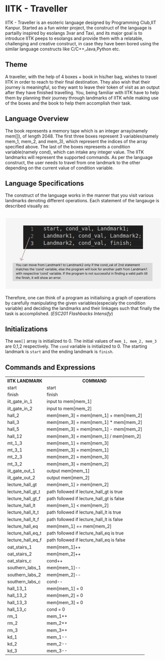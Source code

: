# IITK - Traveller

IITK - Traveller is an esoteric language designed by Programming Club,IIT Kanpur. Started as a fun winter project, the construct of the language is partailly inspired by esolangs 3var and Taxi, and its major goal is to introduce IITK peeps to esolangs and provide them with a relatable, challenging and creative construct, in case they have been bored using the similar language constructs like C/C++,Java,Python etc.

## Theme

A traveller, with the help of 4 boxes + book in his/her bag, wishes to travel IITK in order to reach to their final destination. They also wish that their journey is meaningful, so they want to leave their token of visit as an output after they have finished travelling. You, being familiar with IITK have to help them by planning their journey through landmarks of IITK while making use of the boxes and the book to help them accomplish their task.

## Language Overview

The book represents a memory tape which is an integer array(namely mem[]), of length 2048. The first three boxes represent 3 variables(namely mem_1, mem_2, and mem_3), which represent the indices of the array specified above. The last of the boxes represents a condition variable(namely cond), which can intake any integer value. The IITK landmarks will represent the supported commands.
As per the language construct, the user needs to travel from one landmark to the other depending on the current value of condition variable. 

## Language Specifications

The construct of the language works in the manner that you visit various landmarks denoting different operations. Each statement of the langauge is described visually as: <br/><br/>
<div align = "center"><img src= "./images/Readme_Image.jpeg" style= "height:500 px; width:500px"/><br/><br/></div>
Therefore, one can think of a program as initialising a graph of operations by carefully manipulating the given variables(especialy the condition variable) and deciding the landmarks and their linkages such that finally the task is accomplished. (<em>ESC201 Flashbacks Intensify</em>)

## Initializations

The `mem[]` array is initialized to 0. The initial values of `mem_1, mem_2, mem_3` are 0,1,2 respectively. The `cond` variable is initialized to 0.
The starting landmark is `start` and the ending landmark is `finish`.

## Commands and Expressions

<div align = "center">
<table>
<tr><th>IITK LANDMARK              </th><th>            COMMAND</th></tr>
<tr><td>start                      </th><td>            start</th></td>
<tr><td>finish                     </th><td>            finish</th></td>
<tr><td>iit_gate_in_1              </th><td>            input to mem[mem_1]</th></td>
<tr><td>iit_gate_in_2              </th><td>            input to mem[mem_2]</th></td>
<tr><td>hall_2                     </th><td>            mem[mem_3] = mem[mem_1] + mem[mem_2]</th></td>
<tr><td>hall_3                     </th><td>            mem[mem_3] = mem[mem_1] * mem[mem_2]</th></td>
<tr><td>hall_5                     </th><td>            mem[mem_3] = mem[mem_1] - mem[mem_2]</th></td>
<tr><td>hall_12                    </th><td>            mem[mem_3] = mem[mem_1] / mem[mem_2]</th></td>
<tr><td>mt_1_3                     </th><td>            mem[mem_1] = mem[mem_3]</th></td>
<tr><td>mt_3_1                     </th><td>            mem[mem_3] = mem[mem_1]</th></td>
<tr><td>mt_2_3                     </th><td>            mem[mem_2] = mem[mem_3]</th></td>
<tr><td>mt_3_2                     </th><td>            mem[mem_3] = mem[mem_2]</th></td>
<tr><td>iit_gate_out_1             </th><td>            output mem[mem_1]</th></td>
<tr><td>iit_gate_out_2             </th><td>            output mem[mem_2]</th></td>
<tr><td>lecture_hall_gt            </th><td>            mem[mem_1] > mem[mem_2]</th></td>
<tr><td>lecture_hall_gt_t          </th><td>            path followed if lecture_hall_gt is true</th></td>
<tr><td>lecture_hall_gt_f          </th><td>            path followed if lecture_hall_gt is false</th></td>
<tr><td>lecture_hall_lt            </th><td>            mem[mem_1] < mem[mem_2]</th></td>
<tr><td>lecture_hall_lt_t          </th><td>            path followed if lecture_hall_lt is true</th></td>
<tr><td>lecture_hall_lt_f          </th><td>            path followed if lecture_hall_lt is false</th></td>
<tr><td>lecture_hall_eq            </th><td>            mem[mem_1] == mem[mem_2]</th></td>
<tr><td>lecture_hall_eq_t          </th><td>            path followed if lecture_hall_eq is true</th></td>
<tr><td>lecture_hall_eq_f          </th><td>            path followed if lecture_hall_eq is false</th></td>
<tr><td>oat_stairs_1               </th><td>            mem[mem_1]++</th></td>
<tr><td>oat_stairs_2               </th><td>            mem[mem_2]++</th></td>
<tr><td>oat_stairs_c               </th><td>            cond++</th></td>
<tr><td>southern_labs_1            </th><td>            mem[mem_1]--</th></td>
<tr><td>southern_labs_2            </th><td>            mem[mem_2]--</th></td>
<tr><td>southern_labs_c            </th><td>            cond--</th></td>
<tr><td>hall_13_1                  </th><td>            mem[mem_1] = 0</th></td>
<tr><td>hall_13_2                  </th><td>            mem[mem_2] = 0</th></td>
<tr><td>hall_13_3                  </th><td>            mem[mem_3] = 0</th></td>
<tr><td>hall_13_c                  </th><td>            cond = 0</th></td>
<tr><td>rm_1                       </th><td>            mem_1++</th></td>
<tr><td>rm_2                       </th><td>            mem_2++</th></td>
<tr><td>rm_3                       </th><td>            mem_3++</th></td>
<tr><td>kd_1                       </th><td>            mem_1--</th></td>
<tr><td>kd_2                       </th><td>            mem_2--</th></td>
<tr><td>kd_3                       </th><td>            mem_3--</th></td>
</table>
</div>
